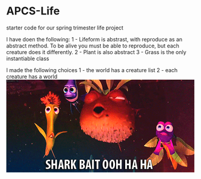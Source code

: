 # APCS-Life
starter code for our spring trimester life project

I have doen the following:
1 - Lifeform is abstrast, with reproduce as an abstract method.  To be alive you must be able to reproduce, but each creature does it differently.
2 - Plant is also abstract
3 - Grass is the only instantiable class

I made the following choices
1 - the world has a creature list
2 - each creature has a world
![](nemo.gif)
